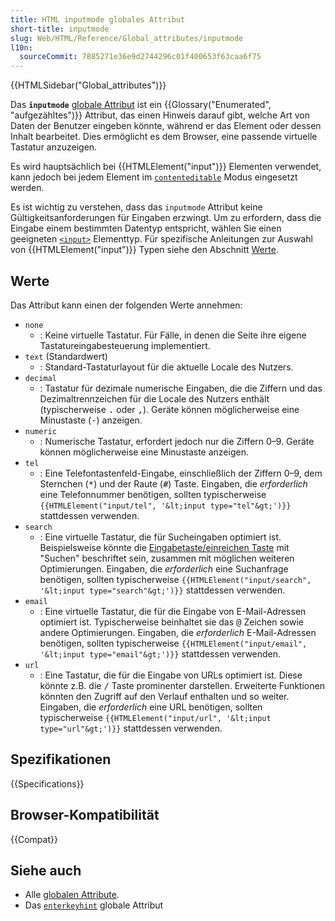 ```yaml
---
title: HTML inputmode globales Attribut
short-title: inputmode
slug: Web/HTML/Reference/Global_attributes/inputmode
l10n:
  sourceCommit: 7885271e36e9d2744296c01f400653f63caa6f75
---
```


{{HTMLSidebar("Global_attributes")}}

Das **`inputmode`** [globale Attribut](/de/docs/Web/HTML/Reference/Global_attributes) ist ein {{Glossary("Enumerated", "aufgezähltes")}} Attribut, das einen Hinweis darauf gibt, welche Art von Daten der Benutzer eingeben könnte, während er das Element oder dessen Inhalt bearbeitet. Dies ermöglicht es dem Browser, eine passende virtuelle Tastatur anzuzeigen.

Es wird hauptsächlich bei {{HTMLElement("input")}} Elementen verwendet, kann jedoch bei jedem Element im [`contenteditable`](/de/docs/Web/HTML/Reference/Global_attributes/contenteditable) Modus eingesetzt werden.

Es ist wichtig zu verstehen, dass das `inputmode` Attribut keine Gültigkeitsanforderungen für Eingaben erzwingt. Um zu erfordern, dass die Eingabe einem bestimmten Datentyp entspricht, wählen Sie einen geeigneten [`<input>`](/de/docs/Web/HTML/Reference/Elements/input#input_types) Elementtyp. Für spezifische Anleitungen zur Auswahl von {{HTMLElement("input")}} Typen siehe den Abschnitt [Werte](#werte).

## Werte

Das Attribut kann einen der folgenden Werte annehmen:

- `none`
  - : Keine virtuelle Tastatur.
    Für Fälle, in denen die Seite ihre eigene Tastatureingabesteuerung implementiert.
- `text` (Standardwert)
  - : Standard-Tastaturlayout für die aktuelle Locale des Nutzers.
- `decimal`
  - : Tastatur für dezimale numerische Eingaben, die die Ziffern und das Dezimaltrennzeichen für die Locale des Nutzers enthält (typischerweise <kbd>.</kbd> oder <kbd>,</kbd>).
    Geräte können möglicherweise eine Minustaste (<kbd>-</kbd>) anzeigen.
- `numeric`
  - : Numerische Tastatur, erfordert jedoch nur die Ziffern 0–9.
    Geräte können möglicherweise eine Minustaste anzeigen.
- `tel`
  - : Eine Telefontastenfeld-Eingabe, einschließlich der Ziffern 0–9, dem Sternchen (<kbd>\*</kbd>) und der Raute (<kbd>#</kbd>) Taste.
    Eingaben, die _erforderlich_ eine Telefonnummer benötigen, sollten typischerweise `{{HTMLElement("input/tel", '&lt;input type="tel"&gt;')}}` stattdessen verwenden.
- `search`
  - : Eine virtuelle Tastatur, die für Sucheingaben optimiert ist.
    Beispielsweise könnte die [Eingabetaste/einreichen Taste](https://html.spec.whatwg.org/multipage/interaction.html#input-modalities:-the-enterkeyhint-attribute) mit "Suchen" beschriftet sein, zusammen mit möglichen weiteren Optimierungen.
    Eingaben, die _erforderlich_ eine Suchanfrage benötigen, sollten typischerweise `{{HTMLElement("input/search", '&lt;input type="search"&gt;')}}` stattdessen verwenden.
- `email`
  - : Eine virtuelle Tastatur, die für die Eingabe von E-Mail-Adressen optimiert ist.
    Typischerweise beinhaltet sie das <kbd>@</kbd> Zeichen sowie andere Optimierungen.
    Eingaben, die _erforderlich_ E-Mail-Adressen benötigen, sollten typischerweise `{{HTMLElement("input/email", '&lt;input type="email"&gt;')}}` stattdessen verwenden.
- `url`
  - : Eine Tastatur, die für die Eingabe von URLs optimiert ist.
    Diese könnte z.B. die <kbd>/</kbd> Taste prominenter darstellen.
    Erweiterte Funktionen könnten den Zugriff auf den Verlauf enthalten und so weiter.
    Eingaben, die _erforderlich_ eine URL benötigen, sollten typischerweise `{{HTMLElement("input/url", '&lt;input type="url"&gt;')}}` stattdessen verwenden.

## Spezifikationen

{{Specifications}}

## Browser-Kompatibilität

{{Compat}}

## Siehe auch

- Alle [globalen Attribute](/de/docs/Web/HTML/Reference/Global_attributes).
- Das [`enterkeyhint`](/de/docs/Web/HTML/Reference/Global_attributes/enterkeyhint) globale Attribut
